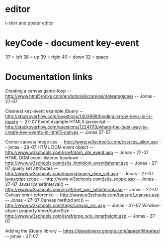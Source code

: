 # editor
t-shirt and poster editor


# keyCode - document key-event
   37 = left
   38 = up
   39 = right
   40 = down
   32 = space

# Documentation links

Creating a canvas game-loop            -- http://www.html5rocks.com/en/tutorials/canvas/notearsgame/ -- Jonas - 27-07

Cleanest key-event example jQuery      -- http://stackoverflow.com/questions/1402698/binding-arrow-keys-in-js-jquery -- 27-07
Event example HTML5 javascript         -- http://stackoverflow.com/questions/12241113/whats-the-best-way-to-create-key-events-in-html5-canvas -- Jonas 27-07

Center canvas/image css                -- http://www.w3schools.com/css/css_align.asp                 -- jonas - 28-07
HTML DOM event object                  -- http://www.w3schools.com/jsref/dom_obj_event.asp           -- Jonas - 27-07
HTML DOM event-listener keydown        -- http://www.w3schools.com/js/js_htmldom_eventlistener.asp   -- Jonas - 27-07
jquery set attributes                  -- http://www.w3schools.com/jquery/jquery_dom_set.asp         -- Jonas - 27-07
javascript scope                       -- http://www.w3schools.com/js/js_scope.asp                   -- Jonas  - 27-07
Javasript setInterval()                -- http://www.w3schools.com/jsref/met_win_setinterval.asp     -- Jonas  - 27-07
Canvas omni-reference                  -- http://www.w3schools.com/tags/ref_canvas.asp               -- Jonas  - 27-07
Canvas method arc()                    -- http://www.w3schools.com/tags/canvas_arc.asp               -- Jonas  - 27-07
Window-object property inner/outerSize -- http://www.w3schools.com/jsref/prop_win_innerheight.asp    -- Jonas  - 27-07

Adding the jQuery library              -- https://developers.google.com/speed/libraries/             -- jonas - 27-07

